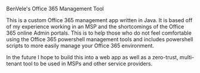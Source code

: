 BenVele's Office 365 Management Tool

This is a custom Office 365 management app written in Java.
It is based off of my experience working in an MSP and the shortcomings of the Office 365 online Admin portals.
This is to help those who do not feel comfortable using the Office 365 powershell management tools and 
includes powershell scripts to more easily manage your Office 365 environment.

In the future I hope to build this into a web app as well as a zero-trust, multi-tenant tool to be used in MSPs 
and other service providers. 
